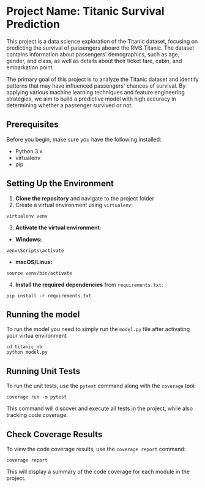 # Project Name: Titanic Survival Prediction

This project is a data science exploration of the Titanic dataset, focusing on predicting the survival of passengers aboard the RMS Titanic. The dataset contains information about passengers' demographics, such as age, gender, and class, as well as details about their ticket fare, cabin, and embarkation point.

The primary goal of this project is to analyze the Titanic dataset and identify patterns that may have influenced passengers' chances of survival. By applying various machine learning techniques and feature engineering strategies, we aim to build a predictive model with high accuracy in determining whether a passenger survived or not.

## Prerequisites

Before you begin, make sure you have the following installed:

- Python 3.x
- virtualenv
- pip

## Setting Up the Environment

1. **Clone the repository** and navigate to the project folder
2. Create a virtual environment using `virtualenv`:
```
virtualenv venv
```

3. **Activate the virtual environment**:

- **Windows:**

```
venv\Scripts\activate
```

- **macOS/Linux:**

```
source venv/bin/activate
```

4. **Install the required dependencies** from `requirements.txt`:
```
pip install -r requirements.txt
```
## Running the model
To run the model you need to simply run the `model.py` file after activating your virtua environment

```
cd titanic_nb
python model.py
```



## Running Unit Tests

To run the unit tests, use the `pytest` command along with the `coverage` tool:

```
coverage run -m pytest
```

This command will discover and execute all tests in the project, while also tracking code coverage.

## Check Coverage Results
To view the code coverage results, use the `coverage report` command:

```
coverage report
```

This will display a summary of the code coverage for each module in the project.
